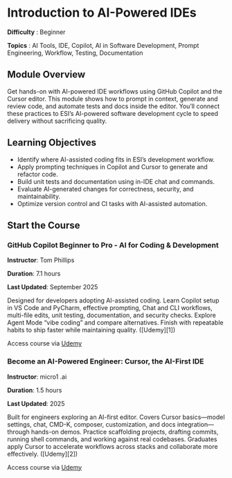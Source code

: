
# Introduction to AI-Powered IDEs

**Difficulty** :  Beginner

**Topics** : AI Tools, IDE, Copilot, AI in Software Development, Prompt Engineering, Workflow, Testing, Documentation

## Module Overview

Get hands-on with AI-powered IDE workflows using GitHub Copilot and the Cursor editor. This module shows how to prompt in context, generate and review code, and automate tests and docs inside the editor. You’ll connect these practices to ESI’s AI-powered software development cycle to speed delivery without sacrificing quality.

## Learning Objectives

* Identify where AI-assisted coding fits in ESI’s development workflow.
* Apply prompting techniques in Copilot and Cursor to generate and refactor code.
* Build unit tests and documentation using in-IDE chat and commands.
* Evaluate AI-generated changes for correctness, security, and maintainability.
* Optimize version control and CI tasks with AI-assisted automation.

## Start the Course

### GitHub Copilot Beginner to Pro - AI for Coding & Development

**Instructor**: Tom Phillips

**Duration**: 7.1 hours

**Last Updated**: September 2025

Designed for developers adopting AI-assisted coding. Learn Copilot setup in VS Code and PyCharm, effective prompting, Chat and CLI workflows, multi-file edits, unit testing, documentation, and security checks. Explore Agent Mode “vibe coding” and compare alternatives. Finish with repeatable habits to ship faster while maintaining quality. ([Udemy][1])

Access course via [Udemy](https://www.udemy.com/course/github-copilot/?couponCode=LETSLEARNNOW)

### Become an AI-Powered Engineer: Cursor, the AI-First IDE

**Instructor**: micro1 .ai

**Duration**: 1.5 hours

**Last Updated**: 2025

Built for engineers exploring an AI-first editor. Covers Cursor basics—model settings, chat, CMD-K, composer, customization, and docs integration—through hands-on demos. Practice scaffolding projects, drafting commits, running shell commands, and working against real codebases. Graduates apply Cursor to accelerate workflows across stacks and collaborate more effectively. ([Udemy][2])

Access course via [Udemy](https://www.udemy.com/course/become-an-ai-powered-engineer-with-cursor/)

